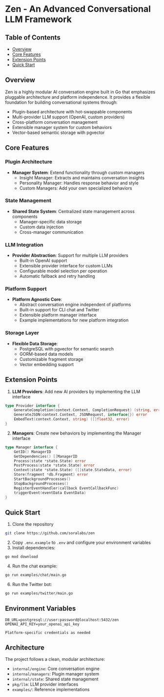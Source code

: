 # Zen - An Advanced Conversational LLM Framework

## Table of Contents
- [Overview](#overview)
- [Core Features](#core-features)
- [Extension Points](#extension-points)
- [Quick Start](#quick-start)

## Overview
Zen is a highly modular AI conversation engine built in Go that emphasizes pluggable architecture and platform independence. It provides a flexible foundation for building conversational systems through:

- Plugin-based architecture with hot-swappable components
- Multi-provider LLM support (OpenAI, custom providers)
- Cross-platform conversation management
- Extensible manager system for custom behaviors
- Vector-based semantic storage with pgvector

## Core Features

### Plugin Architecture
- **Manager System**: Extend functionality through custom managers
  - Insight Manager: Extracts and maintains conversation insights
  - Personality Manager: Handles response behavior and style
  - Custom Managers: Add your own specialized behaviors

### State Management
- **Shared State System**: Centralized state management across components
  - Manager-specific data storage
  - Custom data injection
  - Cross-manager communication

### LLM Integration
- **Provider Abstraction**: Support for multiple LLM providers
  - Built-in OpenAI support
  - Extensible provider interface for custom LLMs
  - Configurable model selection per operation
  - Automatic fallback and retry handling

### Platform Support
- **Platform Agnostic Core**: 
  - Abstract conversation engine independent of platforms
  - Built-in support for CLI chat and Twitter
  - Extensible platform manager interface
  - Example implementations for new platform integration

### Storage Layer
- **Flexible Data Storage**:
  - PostgreSQL with pgvector for semantic search
  - GORM-based data models
  - Customizable fragment storage
  - Vector embedding support

## Extension Points
1. **LLM Providers**: Add new AI providers by implementing the LLM interface
```go
type Provider interface {
    GenerateCompletion(context.Context, CompletionRequest) (string, error)
    GenerateJSON(context.Context, JSONRequest, interface{}) error
    EmbedText(context.Context, string) ([]float32, error)
}
```

2. **Managers**: Create new behaviors by implementing the Manager interface
```go
type Manager interface {
    GetID() ManagerID
    GetDependencies() []ManagerID
    Process(state *state.State) error
    PostProcess(state *state.State) error
    Context(state *state.State) ([]state.StateData, error)
    Store(fragment *db.Fragment) error
    StartBackgroundProcesses()
    StopBackgroundProcesses()
    RegisterEventHandler(callback EventCallbackFunc)
    triggerEvent(eventData EventData)
}
```

## Quick Start
1. Clone the repository
```bash 
git clone https://github.com/soralabs/zen
```   
2. Copy `.env.example` to `.env` and configure your environment variables
3. Install dependencies:
```bash
go mod download
```
4. Run the chat example:
```bash
go run examples/chat/main.go
```
6. Run the Twitter bot:
```bash
go run examples/twitter/main.go
```

## Environment Variables
```env
DB_URL=postgresql://user:password@localhost:5432/zen
OPENAI_API_KEY=your_openai_api_key

Platform-specific credentials as needed
```

## Architecture
The project follows a clean, modular architecture:

- `internal/engine`: Core conversation engine
- `internal/managers`: Plugin manager system
- `internal/state`: Shared state management
- `pkg/llm`: LLM provider interfaces
- `examples/`: Reference implementations
